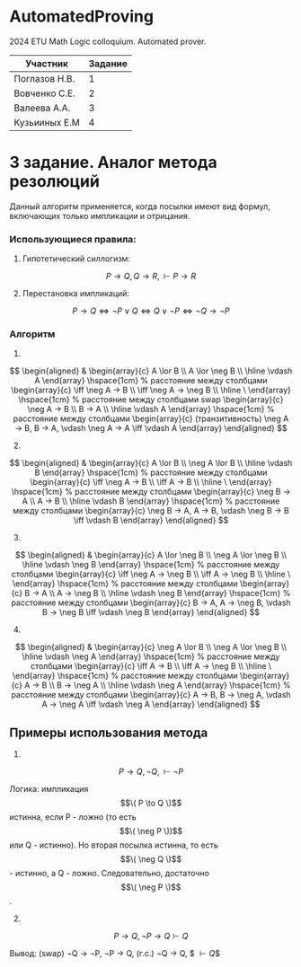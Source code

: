 # AutomatedProving
2024 ETU Math Logic colloquium.  Automated prover.

| Участник      | Задание |
|---------------|---------|
| Поглазов Н.В. |    1    |
| Вовченко С.Е. |    2    |
| Валеева А.А.  |    3    |
| Кузьииных Е.М |    4    |


# 3 задание. Аналог метода резолюций
Данный алгоритм применяется, когда посылки имеют вид формул, включающих только импликации и отрицания.

### Использующиеся правила:
1. Гипотетический силлогизм:
   
$$P → Q, Q → R, ⊢ P → R$$  

2. Перестановка импликаций:  

$$ P → Q \iff \neg P ∨ Q \iff Q ∨ \neg P \iff \neg Q → \neg P $$

### Алгоритм

1.
$$
\begin{aligned}
    & \begin{array}{c}
        A \lor B \\
        A \lor \neg B \\
        \hline
        \vdash A
    \end{array}
    \hspace{1cm} % расстояние между столбцами
    \begin{array}{c}
       \iff \neg A → B \\
       \iff \neg A → \neg B \\
       \hline
       \
     \end{array}
     \hspace{1cm} % расстояние между столбцами
     swap 
    \begin{array}{c}
        \neg A → B \\
        B → A \\
        \hline
        \vdash A
    \end{array}
    \hspace{1cm} % расстояние между столбцами
        \begin{array}{c}
         (транзитивность)
        \neg A → B, B → A, \vdash \neg A → A \iff \vdash A
    \end{array}
\end{aligned}
$$


2.
$$
\begin{aligned}
    & \begin{array}{c}
        A \lor B \\
        \neg A \lor B \\
        \hline
        \vdash B
    \end{array}
    \hspace{1cm} % расстояние между столбцами
    \begin{array}{c}
       \iff \neg A → B \\
       \iff A → B \\
       \hline
       \
     \end{array}
     \hspace{1cm} % расстояние между столбцами
     \begin{array}{c}
        \neg B → A \\
        A → B \\
        \hline
        \vdash B
    \end{array}
    \hspace{1cm} % расстояние между столбцами
        \begin{array}{c}
        \neg B → A, A → B, \vdash \neg B → B \iff \vdash B
    \end{array}
\end{aligned}
$$

3.
$$
\begin{aligned}
    & \begin{array}{c}
        A \lor \neg B \\
        \neg A \lor \neg B \\
        \hline
        \vdash \neg B
    \end{array}
    \hspace{1cm} % расстояние между столбцами
    \begin{array}{c}
       \iff \neg A → \neg B \\
       \iff A → \neg B \\
       \hline
       \
     \end{array}
     \hspace{1cm} % расстояние между столбцами
     \begin{array}{c}
        B → A \\
        A → \neg B \\
        \hline
        \vdash \neg B
    \end{array}
    \hspace{1cm} % расстояние между столбцами
        \begin{array}{c}
        B → A, A → \neg B, \vdash B → \neg B \iff \vdash  \neg B
    \end{array}
\end{aligned}
$$

4.
$$
\begin{aligned}
    & \begin{array}{c}
        \neg A \lor B \\
        \neg A \lor \neg B \\
        \hline
        \vdash \neg A
    \end{array}
    \hspace{1cm} % расстояние между столбцами
    \begin{array}{c}
       \iff A → B \\
       \iff A → \neg B \\
       \hline
       \
     \end{array}
     \hspace{1cm} % расстояние между столбцами
     \begin{array}{c}
        A → B \\
        B → \neg A \\
        \hline
        \vdash \neg A
    \end{array}
    \hspace{1cm} % расстояние между столбцами
        \begin{array}{c}
        A → B, B → \neg A, \vdash A → \neg A \iff \vdash  \neg A
    \end{array}
\end{aligned}
$$

## Примеры использования метода
1.
$$ P → Q, \neg Q, \vdash \neg P  $$

Логика: 
импликация $$\( P \to Q \)$$ истинна, если P - ложно (то есть $$\( \neg P \))$$ или Q - истинно). 
Но вторая посылка истинна, то есть $$\( \neg Q \)$$  - истинно, а Q - ложно. 
Следовательно, достаточно $$\( \neg P \)$$.

2.
$$ P → Q, ¬P → Q ⊢ Q $$
  
Вывод: (swap)  ¬Q → ¬P, ¬P → Q, (г.с.) ¬Q → Q, 
$$\ \vdash Q\$$
